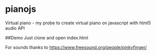 # pianojs
Virtual piano - my probe to create virtual piano on javascript with html5 audio API

##Demo
Just clone and open index.html

For sounds thanks to https://www.freesound.org/people/pinkyfinger/
